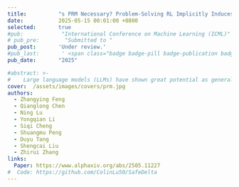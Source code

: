 ```yaml
---
title:          "s PRM Necessary? Problem-Solving RL Implicitly Induces PRM Capability in LLMs"
date:           2025-05-15 00:01:00 +0800
selected:       true
#pub:            "International Conference on Machine Learning (ICML)"
# pub_pre:        "Submitted to "
pub_post:       'Under review.'
#pub_last:       ' <span class="badge badge-pill badge-publication badge-success">Spotlight</span>'
pub_date:       "2025"

#abstract: >-
#    Large language models (LLMs) have shown great potential as general-purpose AI assistants across various domains. To fully leverage this potential in specific applications, many companies provide fine-tuning API services, enabling users to upload their own data for LLM customization. However, fine-tuning services introduce a new safety threat: user-uploaded data, whether harmful or benign, can break the model's alignment, leading to unsafe outputs. Moreover, existing defense methods struggle to address the diversity of fine-tuning datasets (e.g., varying sizes, tasks), often sacrificing utility for safety or vice versa. To address this issue, we propose Safe Delta, a safety-aware post-training defense method that adjusts the delta parameters (i.e., the parameter change before and after fine-tuning). Specifically, Safe Delta estimates the safety degradation, selects delta parameters to maximize utility while limiting overall safety loss, and applies a safety compensation vector to mitigate residual safety loss. Through extensive experiments on four diverse datasets with varying settings, our approach consistently preserves safety while ensuring that the utility gain from benign datasets remains unaffected.  
cover:  /assets/images/covers/prm.jpg
authors:
  - Zhangying Feng
  - Qianglong Chen
  - Ning Lu
  - Yongqian Li
  - Siqi Cheng
  - Shuangmu Peng
  - Duyu Tang
  - Shengcai Liu
  - Zhirui Zhang
links:
  Paper: https://www.alphaxiv.org/abs/2505.11227
#  Code: https://github.com/ColinLu50/SafeDelta
---
```

